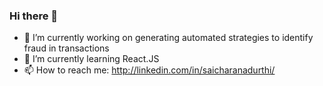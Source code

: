 ### Hi there 👋

<!--
**sai-charan-adurthi/sai-charan-adurthi** is a ✨ _special_ ✨ repository because its `README.md` (this file) appears on your GitHub profile.-->

- 🔭 I’m currently working on generating automated strategies to identify fraud in transactions
- 🌱 I’m currently learning React.JS
- 📫 How to reach me: http://linkedin.com/in/saicharanadurthi/

<!-- 
- 👯 I’m looking to collaborate on ...
- 🤔 I’m looking for help with ...
- 💬 Ask me about ... 
- -->
<!--
- 😄 Pronouns: ...
- ⚡ Fun fact: ...
-->
